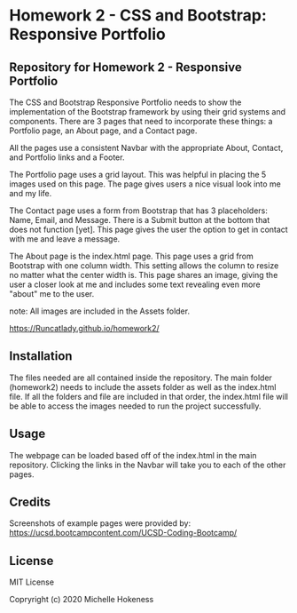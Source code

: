 # Homework 2 - CSS and Bootstrap: Responsive Portfolio

## Repository for Homework 2 - Responsive Portfolio

The CSS and Bootstrap Responsive Portfolio needs to show the implementation of the Bootstrap framework by using their grid systems and components. There are 3 pages that need to incorporate these things: a Portfolio page, an About page, and a Contact page.

All the pages use a consistent Navbar with the appropriate About, Contact, and Portfolio links and a Footer. 

The Portfolio page uses a grid layout. This was helpful in placing the 5 images used on this page. The page gives users a nice visual look into me and my life. 

The Contact page uses a form from Bootstrap that has 3 placeholders: Name, Email, and Message. There is a Submit button at the bottom that does not function [yet].
This page gives the user the option to get in contact with me and leave a message.

The About page is the index.html page. This page uses a grid from Bootstrap with one column width. This setting allows the column to resize no matter what the center width is. This page shares an image, giving the user a closer look at me and includes some text revealing  even more "about" me to the user. 

note: All images are included in the Assets folder.

https://Runcatlady.github.io/homework2/

## Installation 

The files needed are all contained inside the repository. The main folder (homework2) needs to include the assets folder as well as the index.html file. If all the folders and file are included in that order, the index.html file will be able to access the images needed to run the project successfully.

## Usage

The webpage can be loaded based off of the index.html in the main repository.
Clicking the links in the Navbar will take you to each of the other pages.

## Credits

Screenshots of example pages were provided by:
https://ucsd.bootcampcontent.com/UCSD-Coding-Bootcamp/

## License
MIT License

Copryright (c) 2020 Michelle Hokeness



